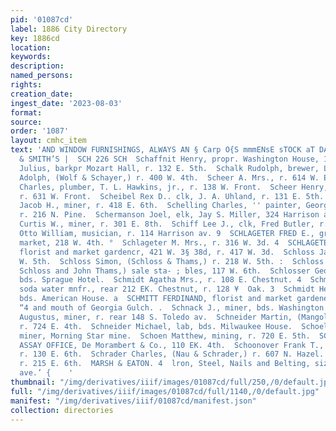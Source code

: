 ```yaml
---
pid: '01087cd'
label: 1886 City Directory
key: 1886cd
location: 
keywords: 
description: 
named_persons: 
rights: 
creation_date: 
ingest_date: '2023-08-03'
format: 
source: 
order: '1087'
layout: cmhc_item
text: 'AND WINDOW FURNISHINGS, ALWAYS AN § Carp O{S mmmENsE sTOCK aT DANIELS, FISHER
  & SMITH’S |  SCH 226 SCH  Schaffnit Henry, propr. Washington House, 141 E. 3d.  Schafftter
  Julius, barkpr Mozart Hall, r. 132 E. 5th.  Schalk Rudolph, brewer, Leadville Brewery.  Schayer
  Adolph, (Wolf & Schayer,) r. 400 W. 4th.  Scheer A. Mrs., r. 614 W. Elm.  Scheer
  Charles, plumber, T. L. Hawkins, jr., r. 138 W. Front.  Scheer Henry, teamster,
  r. 631 W. Front.  Scheibel Rex D.. clk, J. A. Uhland, r. 131 E. 5th.  Schelkopf
  Jacob H., miner, r. 418 E. 6th.  Schelling Charles, '' painter, George EK. Taylor,
  r. 216 N. Pine.  Schermanson Joel, elk, Jay S. Miller, 324 Harrison av.  Schermerhorn
  Curtis W., miner, r. 301 E. 8th.  Schiff Lee J., clk, Fred Butler, r. 111 W. 4th.  Schlaegel
  Otto William, musician, r. 114 Harrison av. 9  SCHLAGETER FRED E., grocery and meat
  market, 218 W. 4th. °  Schlageter M. Mrs., r. 316 W. 3d. 4  SCHLAGETER JOSEPH M.,
  florist and market gardencr, 421 W. 3§ 38d, r. 417 W. 3d.  Schloss Jacob, r. 218
  W. 5th.  Schloss Simon, (Schloss & Thams,) r. 218 W. 5th. :  Schloss & Thams, (Simon
  Schloss and John Thams,) sale sta- ; bles, 117 W. 6th.  Schlosser George, carpenter,
  bds. Sprague Hotel.  Schmidt Agatha Mrs., r. 108 E. Chestnut. 4  Schmidt Frank,
  soda water mnfr., rear 212 EK. Chestnut, r. 128 ¥  Oak. 3  Schmidt Henry, blksmith,
  bds. American House. a  SCHMITT FERDINAND, florist and market gardener, California
  “4 and mouth of Georgia Gulch. .  Schnack J., miner, bds. Washington House.  Schneider
  Augustus, miner, r. rear 148 S. Toledo av.  Schneider Martin, (Mangold & Schneider,)
  r. 724 E. 4th.  Schneider Michael, lab, bds. Milwaukee House.  Schoellkopf J. H.,
  miner, Morning Star mine.  Schoen Matthew, mining, r. 720 E. 5th.  SCHOOL OF MINES
  ASSAY OFFICE, De Morambert & Co., 110 EK. 4th.  Schoonover Frank T., dancing teacher,
  r. 130 E. 6th.  Schrader Charles, (Nau & Schrader,) r. 607 N. Hazel.  Schrader Robert,
  r. 215 E. 6th.  MARSH & EATON. 4  lron, Steel, Nails and Belting, siz ‘tarrison
  ave.’ {    '
thumbnail: "/img/derivatives/iiif/images/01087cd/full/250,/0/default.jpg"
full: "/img/derivatives/iiif/images/01087cd/full/1140,/0/default.jpg"
manifest: "/img/derivatives/iiif/01087cd/manifest.json"
collection: directories
---
```

